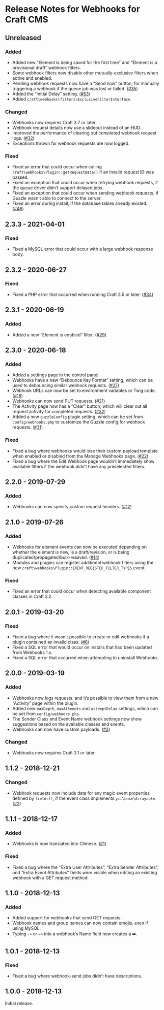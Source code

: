 # Release Notes for Webhooks for Craft CMS

## Unreleased

### Added
- Added new “Element is being saved for the first time” and “Element is a provisional draft” webhook filters.
- Some webhook filters now disable other mutually-exclusive filters when active and enabled.
- Pending webhook requests now have a “Send now” button, for manually triggering a webhook if the queue job was lost or failed. ([#35](https://github.com/craftcms/webhooks/issues/35))
- Added the “Initial Delay” setting. ([#53](https://github.com/craftcms/webhooks/discussions/53))
- Added `craft\webhooks\filters\ExclusiveFilterInterface`.

### Changed
- Webhooks now requires Craft 3.7 or later.
- Webhook request details now use a slideout instead of an HUD.
- Improved the performance of clearing out completed webhook request logs. ([#32](https://github.com/craftcms/webhooks/issues/32))
- Exceptions thrown for webhook requests are now logged.

### Fixed
- Fixed an error that could occur when calling `craft\webhooks\Plugin::getRequestData()` if an invalid request ID was passed.
- Fixed an exception that could occur when retrying webhook requests, if the queue driver didn’t support delayed jobs.
- Fixed an exception that could occur when sending webhook requests, if Guzzle wasn’t able to connect to the server.
- Fixed an error during install, if the database tables already existed. ([#46](https://github.com/craftcms/webhooks/issues/46))

## 2.3.3 - 2021-04-01

### Fixed
- Fixed a MySQL error that could occur with a large webhook response body.

## 2.3.2 - 2020-06-27

### Fixed
- Fixed a PHP error that occurred when running Craft 3.5 or later. ([#34](https://github.com/craftcms/webhooks/issues/34))

## 2.3.1 - 2020-06-19

### Added
- Added a new “Element is enabled” filter. ([#29](https://github.com/craftcms/webhooks/issues/29))

## 2.3.0 - 2020-06-18

### Added
- Added a settings page in the control panel.
- Webhooks have a new “Debounce Key Format” setting, which can be used to debouncing similar webhook requests. ([#27](https://github.com/craftcms/webhooks/issues/27))
- Webhook URLs can now be set to environment variables or Twig code. ([#18](https://github.com/craftcms/webhooks/issues/18))
- Webhooks can now send PUT requests. ([#21](https://github.com/craftcms/webhooks/issues/21))
- The Activity page now has a “Clear” button, which will clear out all request activity for completed requests. ([#32](https://github.com/craftcms/webhooks/issues/32))
- Added a new `guzzleConfig` plugin setting, which can be set from `config/webhooks.php` to customize the Guzzle config for webhook requests. ([#31](https://github.com/craftcms/webhooks/issues/31))

### Fixed
- Fixed a bug where webhooks would lose their custom payload template when enabled or disabled from the Manage Webhooks page. ([#22](https://github.com/craftcms/webhooks/issues/22))
- Fixed a bug where the Edit Webhook page wouldn’t immediately show available filters if the webhook didn’t have any preselected filters.

## 2.2.0 - 2019-07-29

### Added
- Webhooks can now specify custom request headers. ([#12](https://github.com/craftcms/webhooks/issues/12))

## 2.1.0 - 2019-07-26

### Added
- Webhooks for element events can now be executed depending on whether the element is new, is a draft/revision, or is being duplicated/propagated/bulk-resaved. ([#14](https://github.com/craftcms/webhooks/issues/14))
- Modules and plugins can register additional webhook filters using the new `craft\webhooks\Plugin::EVENT_REGISTER_FILTER_TYPES` event.

### Fixed
- Fixed an error that could occur when detecting available component classes in Craft 3.2.

## 2.0.1 - 2019-03-20

### Fixed
- Fixed a bug where it wasn’t possible to create or edit webhooks if a plugin contained an invalid class. ([#8](https://github.com/craftcms/webhooks/issues/8))
- Fixed a SQL error that would occur on installs that had been updated from Webhooks 1.x.
- Fixed a SQL error that occurred when attempting to uninstall Webhooks.

## 2.0.0 - 2019-03-19

### Added
- Webhooks now logs requests, and it’s possible to view them from a new “Activity” page within the plugin.
- Added new `maxDepth`, `maxAttempts` and `attemptDelay` settings, which can be set from `config/webhooks.php`.
- The Sender Class and Event Name webhook settings now show suggestions based on the available classes and events.
- Webhooks can now have custom payloads. ([#3](https://github.com/craftcms/webhooks/pull/3))

### Changed
- Webhooks now requires Craft 3.1 or later.

## 1.1.2 - 2018-12-21

### Changed
- Webhook requests now include data for any magic event properties defined by `fields()`, if the event class implements `yii\base\Arrayable`. ([#2](https://github.com/craftcms/webhooks/issues/2))

## 1.1.1 - 2018-12-17

### Added
- Webhooks is now translated into Chinese. ([#1](https://github.com/craftcms/webhooks/pull/1))

### Fixed
- Fixed a bug where the “Extra User Attributes”, “Extra Sender Attributes”, and “Extra Event Attributes” fields were visible when editing an existing webhook with a GET request method.

## 1.1.0 - 2018-12-13

### Added
- Added support for webhooks that send GET requests.
- Webhook names and group names can now contain emojis, even if using MySQL.
- Typing `->` or `=>` into a webhook’s Name field now creates a ➡️.

## 1.0.1 - 2018-12-13

### Fixed
- Fixed a bug where webhook-send jobs didn’t have descriptions.

## 1.0.0 - 2018-12-13

Initial release.
